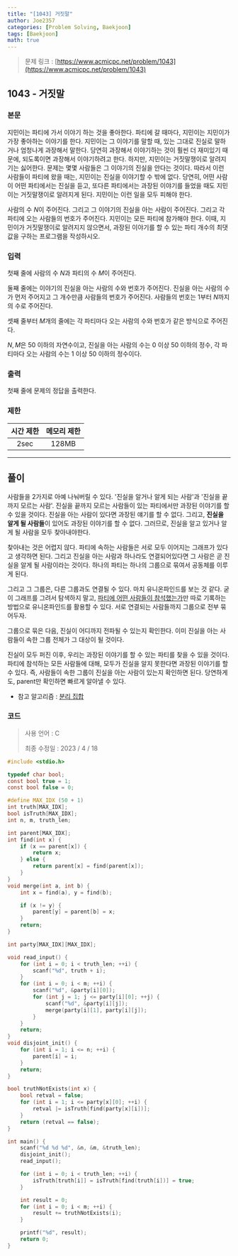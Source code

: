 ```yaml
---
title: "[1043] 거짓말"
author: Joe2357
categories: [Problem Solving, Baekjoon]
tags: [Baekjoon]
math: true
---
```


> 문제 링크 : [https://www.acmicpc.net/problem/1043](https://www.acmicpc.net/problem/1043)



## 1043 - 거짓말

### 본문

지민이는 파티에 가서 이야기 하는 것을 좋아한다. 파티에 갈 때마다, 지민이는 지민이가 가장 좋아하는 이야기를 한다. 지민이는 그 이야기를 말할 때, 있는 그대로 진실로 말하거나 엄청나게 과장해서 말한다. 당연히 과장해서 이야기하는 것이 훨씬 더 재미있기 때문에, 되도록이면 과장해서 이야기하려고 한다. 하지만, 지민이는 거짓말쟁이로 알려지기는 싫어한다. 문제는 몇몇 사람들은 그 이야기의 진실을 안다는 것이다. 따라서 이런 사람들이 파티에 왔을 때는, 지민이는 진실을 이야기할 수 밖에 없다. 당연히, 어떤 사람이 어떤 파티에서는 진실을 듣고, 또다른 파티에서는 과장된 이야기를 들었을 때도 지민이는 거짓말쟁이로 알려지게 된다. 지민이는 이런 일을 모두 피해야 한다.

사람의 수 $N$이 주어진다. 그리고 그 이야기의 진실을 아는 사람이 주어진다. 그리고 각 파티에 오는 사람들의 번호가 주어진다. 지민이는 모든 파티에 참가해야 한다. 이때, 지민이가 거짓말쟁이로 알려지지 않으면서, 과장된 이야기를 할 수 있는 파티 개수의 최댓값을 구하는 프로그램을 작성하시오.



### 입력

첫째 줄에 사람의 수 $N$과 파티의 수 $M$이 주어진다.

둘째 줄에는 이야기의 진실을 아는 사람의 수와 번호가 주어진다. 진실을 아는 사람의 수가 먼저 주어지고 그 개수만큼 사람들의 번호가 주어진다. 사람들의 번호는 $1$부터 $N$까지의 수로 주어진다.

셋째 줄부터 $M$개의 줄에는 각 파티마다 오는 사람의 수와 번호가 같은 방식으로 주어진다.

$N, M$은 $50$ 이하의 자연수이고, 진실을 아는 사람의 수는 $0$ 이상 $50$ 이하의 정수, 각 파티마다 오는 사람의 수는 $1$ 이상 $50$ 이하의 정수이다.



### 출력

첫째 줄에 문제의 정답을 출력한다.



### 제한

| 시간 제한 | 메모리 제한 |
| :-------: | :---------: |
|   2sec    |    128MB    |

---



## 풀이

사람들을 2가지로 아예 나눠버릴 수 있다. '진실을 알거나 알게 되는 사람'과 '진실을 끝까지 모르는 사람'. 진실을 끝까지 모르는 사람들이 있는 파티에서만 과장된 이야기를 할 수 있을 것이다. 진실을 아는 사람이 있다면 과장된 얘기를 할 수 없다. 그리고, **진실을 알게 될 사람들**이 있어도 과장된 이야기를 할 수 없다. 그러므로, 진실을 알고 있거나 알게 될 사람을 모두 찾아내야한다.

찾아내는 것은 어렵지 않다. 파티에 속하는 사람들은 서로 모두 이어지는 그래프가 있다고 생각하면 된다. 그리고 진실을 아는 사람과 하나라도 연결되어있다면 그 사람은 곧 진실을 알게 될 사람이라는 것이다. 하나의 파티는 하나의 그룹으로 묶여서 공동체를 이루게 된다.

그리고 그 그룹은, 다른 그룹과도 연결될 수 있다. 마치 유니온파인드를 보는 것 같다. 굳이 그래프를 그려서 탐색하지 말고, <u>파티에 어떤 사람들이 참석했는가</u>만 따로 기록하는 방법으로 유니온파인드를 활용할 수 있다. 서로 연결되는 사람들까지 그룹으로 전부 묶어두자.

그룹으로 묶은 다음, 진실이 어디까지 전파될 수 있는지 확인한다. 이미 진실을 아는 사람들이 속한 그룹 전체가 그 대상이 될 것이다.

진실이 모두 퍼진 이후, 우리는 과장된 이야기를 할 수 있는 파티를 찾을 수 있을 것이다. 파티에 참석하는 모든 사람들에 대해, 모두가 진실을 알지 못한다면 과장된 이야기를 할 수 있다. 즉, 사람들이 속한 그룹이 진실을 아는 사람이 있는지 확인하면 된다. 당연하게도, parent만 확인하면 빠르게 알아낼 수 있다.

- 참고 알고리즘 : [분리 집합](https://joe2357.github.io/posts/Disjoint-Set/)

  

### 코드

> 사용 언어 : C  
>
> 최종 수정일 : 2023 / 4 / 18

```c
#include <stdio.h>

typedef char bool;
const bool true = 1;
const bool false = 0;

#define MAX_IDX (50 + 1)
int truth[MAX_IDX];
bool isTruth[MAX_IDX];
int n, m, truth_len;

int parent[MAX_IDX];
int find(int x) {
    if (x == parent[x]) {
        return x;
    } else {
        return parent[x] = find(parent[x]);
    }
}
void merge(int a, int b) {
    int x = find(a), y = find(b);

    if (x != y) {
        parent[y] = parent[b] = x;
    }
    return;
}

int party[MAX_IDX][MAX_IDX];

void read_input() {
    for (int i = 0; i < truth_len; ++i) {
        scanf("%d", truth + i);
    }
    for (int i = 0; i < m; ++i) {
        scanf("%d", &party[i][0]);
        for (int j = 1; j <= party[i][0]; ++j) {
            scanf("%d", &party[i][j]);
            merge(party[i][1], party[i][j]);
        }
    }
    return;
}
void disjoint_init() {
    for (int i = 1; i <= n; ++i) {
        parent[i] = i;
    }
    return;
}

bool truthNotExists(int x) {
    bool retval = false;
    for (int i = 1; i <= party[x][0]; ++i) {
        retval |= isTruth[find(party[x][i])];
    }
    return (retval == false);
}

int main() {
    scanf("%d %d %d", &n, &m, &truth_len);
    disjoint_init();
    read_input();

    for (int i = 0; i < truth_len; ++i) {
        isTruth[truth[i]] = isTruth[find(truth[i])] = true;
    }

    int result = 0;
    for (int i = 0; i < m; ++i) {
        result += truthNotExists(i);
    }

    printf("%d", result);
    return 0;
}
```
